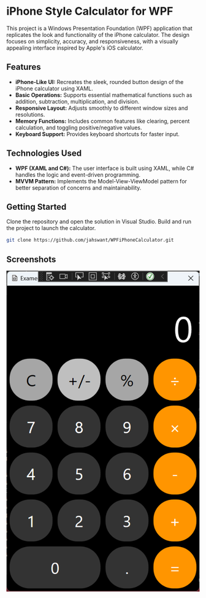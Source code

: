 # iPhone Style Calculator for WPF

This project is a Windows Presentation Foundation (WPF) application that replicates the look and functionality of the iPhone calculator. The design focuses on simplicity, accuracy, and responsiveness, with a visually appealing interface inspired by Apple's iOS calculator.

## Features
- **iPhone-Like UI:** Recreates the sleek, rounded button design of the iPhone calculator using XAML.
- **Basic Operations:** Supports essential mathematical functions such as addition, subtraction, multiplication, and division.
- **Responsive Layout:** Adjusts smoothly to different window sizes and resolutions.
- **Memory Functions:** Includes common features like clearing, percent calculation, and toggling positive/negative values.
- **Keyboard Support:** Provides keyboard shortcuts for faster input.

## Technologies Used
- **WPF (XAML and C#):** The user interface is built using XAML, while C# handles the logic and event-driven programming.
- **MVVM Pattern:** Implements the Model-View-ViewModel pattern for better separation of concerns and maintainability.

## Getting Started
Clone the repository and open the solution in Visual Studio. Build and run the project to launch the calculator.

```bash
git clone https://github.com/jahswant/WPFiPhoneCalculator.git
```

## Screenshots

![iPhone Style Calculator Screenshot](./screenshots/screenshot_2024-10-04_132434.png)

